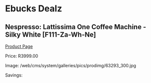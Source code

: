 
# Ebucks Dealz
## Nespresso: Lattissima One Coffee Machine - Silky White [F111-Za-Wh-Ne]
[Product Page](https://www.ebucks.com/web/shop/productSelected.do?prodId=1237733602&catId=704984897)

Price: R3999.00

Image: /web/cms/system/galleries/pics/prodimg/63293_300.jpg

Savings: 


	